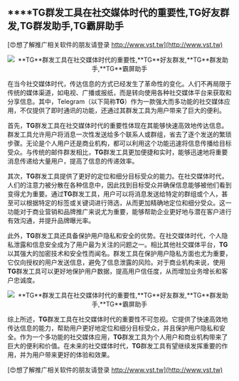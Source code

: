 ## ****TG**群发工具在社交媒体时代的重要性,**TG**好友群发,**TG**群发助手,**TG**霸屏助手**

[😍想了解推广相关软件的朋友请登录 http://www.vst.tw](http://www.vst.tw)

 <center><img src="https://vst.tw/MP4/tuiguang/png/6.png" alt="**TG**群发工具在社交媒体时代的重要性,**TG**好友群发,**TG**群发助手,**TG**霸屏助手"></center>

在当今社交媒体时代，传达信息的方式已经发生了革命性的变化。人们不再局限于传统的媒体渠道，如电视、广播或报纸，而是转向使用各种社交媒体平台来获取和分享信息。其中，Telegram（以下简称**TG**）作为一款强大而多功能的社交媒体应用，不仅提供了即时通讯的功能，还通过其群发工具为用户带来了巨大的便利。

首先，**TG**群发工具在社交媒体时代的重要性体现在其能够快速高效地传达信息。群发工具允许用户将消息一次性发送给多个联系人或群组，省去了逐个发送的繁琐步骤。无论是个人用户还是商业机构，都可以利用这个功能迅速将信息传播给目标受众。与传统的邮件群发相比，**TG**群发工具更加便捷和实时，能够迅速地将重要消息传递给大量用户，提高了信息的传递效率。

其次，**TG**群发工具提供了更好的定位和细分目标受众的能力。在社交媒体时代，人们的注意力被分散在各种信息中，因此找到目标受众并确保信息能够被他们看到变得尤为重要。通过**TG**群发工具，用户可以将消息发送给特定的群组或个人，甚至可以根据特定的标签或关键词进行筛选，从而更加精确地定位和细分受众。这一功能对于商业营销和品牌推广来说尤为重要，能够帮助企业更好地与潜在客户进行有效沟通，并提升品牌曝光率。

此外，**TG**群发工具还具备保护用户隐私和安全的优势。在社交媒体时代，个人隐私泄露和信息安全成为了用户最为关注的问题之一。相比其他社交媒体平台，**TG**以其强大的加密技术和安全性而闻名。群发工具在保护用户隐私方面也尤为重要，它仅向授权的用户发送信息，避免了信息泄露的风险。对于商业机构来说，使用**TG**群发工具可以更好地保护用户数据，提高用户信任度，从而增加业务增长和客户忠诚度。

 <center><img src="https://vst.tw/MP4/tuiguang/png/8.png" alt="**TG**群发工具在社交媒体时代的重要性,**TG**好友群发,**TG**群发助手,**TG**霸屏助手"></center>

综上所述，**TG**群发工具在社交媒体时代的重要性不可忽视。它提供了快速高效地传达信息的能力，帮助用户更好地定位和细分目标受众，并且保护用户隐私和安全。作为一个多功能的社交媒体应用，**TG**群发工具为个人用户和商业机构带来了巨大的便利和价值。在未来的社交媒体时代，**TG**群发工具有望继续发挥重要的作用，并为用户带来更好的体验和效果。

[😍想了解推广相关软件的朋友请登录 http://www.vst.tw](http://www.vst.tw)



